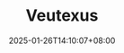 ---
title: Veutexus
date: 2025-01-26T14:10:07+08:00
params:
  about: https://{{ .Site.BaseURL}}/about.html
  # email: example@gmail.com
  social:
    github: https://github.com/G0246
---